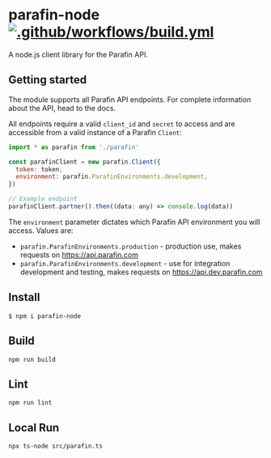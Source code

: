 # parafin-node [![.github/workflows/build.yml](https://github.com/buildparafin/parafin-node/actions/workflows/build.yml/badge.svg)](https://github.com/buildparafin/parafin-node/actions/workflows/build.yml)

A node.js client library for the Parafin API.

## Getting started

The module supports all Parafin API endpoints.  For complete information about the API, head
to the docs.

All endpoints require a valid `client_id` and `secret` to
access and are accessible from a valid instance of a Parafin `Client`:

```javascript
import * as parafin from './parafin'

const parafinClient = new parafin.Client({
  token: token,
  environment: parafin.ParafinEnvironments.development,
})

// Example endpoint
parafinClient.partner().then((data: any) => console.log(data))
```

The `environment` parameter dictates which Parafin API environment you will access. Values are:
- `parafin.ParafinEnvironments.production` - production use, makes requests on https://api.parafin.com
- `parafin.ParafinEnvironments.development` - use for integration development and testing, makes requests on https://api.dev.parafin.com

## Install

```console
$ npm i parafin-node
```

## Build

```console
npm run build
```

## Lint

```console
npm run lint
```

## Local Run

```console
npx ts-node src/parafin.ts
```
